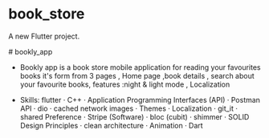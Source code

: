 # book_store

A new Flutter project.

 #   b o o k l y _ a p p 
 
- Bookly app is a book store mobile application for reading your favourites books 
it's form from 3 pages , Home page ,book details , search about your favourite books,
features :night & light mode , Localization

- Skills: flutter · C++ · Application Programming Interfaces (API) · Postman API · dio · cached network images · Themes · Localization · git_it · shared Preference · Stripe (Software) · bloc (cubit) · shimmer · SOLID Design Principles · clean architecture · Animation · Dart
